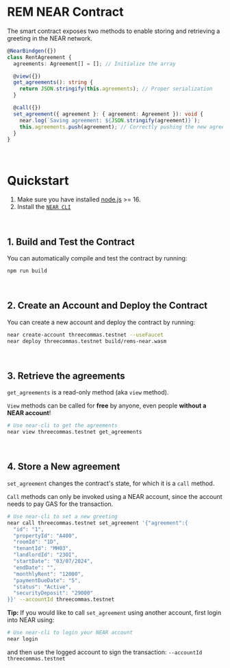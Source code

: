 # REM NEAR Contract

The smart contract exposes two methods to enable storing and retrieving a greeting in the NEAR network.

```ts
@NearBindgen({})
class RentAgreement {
  agreements: Agreement[] = []; // Initialize the array

  @view({})
  get_agreements(): string {
    return JSON.stringify(this.agreements); // Proper serialization
  }

  @call({})
  set_agreement({ agreement }: { agreement: Agreement }): void {
    near.log(`Saving agreement: ${JSON.stringify(agreement)}`);
    this.agreements.push(agreement); // Correctly pushing the new agreement
  }
}
```

<br />

# Quickstart

1. Make sure you have installed [node.js](https://nodejs.org/en/download/package-manager/) >= 16.
2. Install the [`NEAR CLI`](https://github.com/near/near-cli#setup)

<br />

## 1. Build and Test the Contract
You can automatically compile and test the contract by running:

```bash
npm run build
```

<br />

## 2. Create an Account and Deploy the Contract
You can create a new account and deploy the contract by running:

```bash
near create-account threecommas.testnet --useFaucet
near deploy threecommas.testnet build/rems-near.wasm
```

<br />


## 3. Retrieve the agreements

`get_agreements` is a read-only method (aka `view` method).

`View` methods can be called for **free** by anyone, even people **without a NEAR account**!

```bash
# Use near-cli to get the agreements
near view threecommas.testnet get_agreements
```

<br />

## 4. Store a New agreement
`set_agreement` changes the contract's state, for which it is a `call` method.

`Call` methods can only be invoked using a NEAR account, since the account needs to pay GAS for the transaction.

```bash
# Use near-cli to set a new greeting
near call threecommas.testnet set_agreement '{"agreement":{
  "id": "1",
  "propertyId": "A400",
  "roomId": "1D",
  "tenantId": "MH03",
  "landlordId": "23OI",
  "startDate": "03/07/2024",
  "endDate": "",
  "monthlyRent": "12000",
  "paymentDueDate": "5",
  "status": "Active",
  "securityDeposit": "29000"
}}' --accountId threecommas.testnet

```

**Tip:** If you would like to call `set_agreement` using another account, first login into NEAR using:

```bash
# Use near-cli to login your NEAR account
near login
```

and then use the logged account to sign the transaction: `--accountId threecommas.testnet`